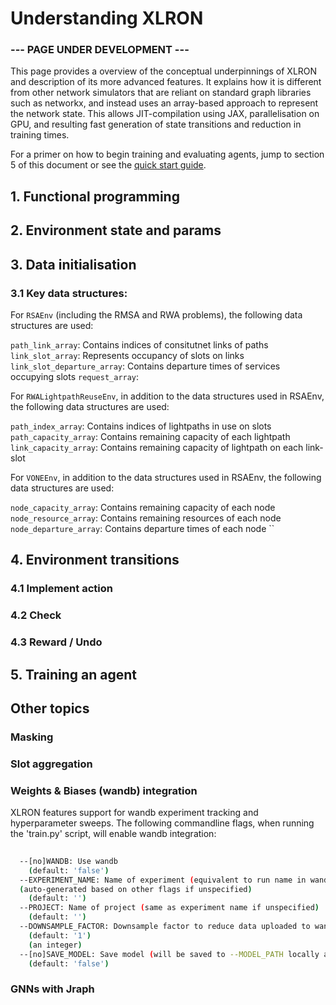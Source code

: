 # Understanding XLRON

###  --- PAGE UNDER DEVELOPMENT --- 

This page provides a overview of the conceptual underpinnings of XLRON and description of its more advanced features. It explains how it is different from other network simulators that are reliant on standard graph libraries such as networkx, and instead uses an array-based approach to represent the network state. This allows JIT-compilation using JAX, parallelisation on GPU, and resulting fast generation of state transitions and reduction in training times.

For a primer on how to begin training and evaluating agents, jump to section 5 of this document or see the [quick start guide](quickstart.md).


## 1. Functional programming

## 2. Environment state and params

## 3. Data initialisation

### 3.1 Key data structures:

For `RSAEnv` (including the RMSA and RWA problems), the following data structures are used:

`path_link_array`: Contains indices of consitutnet links of paths
`link_slot_array`: Represents occupancy of slots on links
`link_slot_departure_array`: Contains departure times of services occupying slots
`request_array`: 

For `RWALightpathReuseEnv`, in addition to the data structures used in RSAEnv, the following data structures are used:

`path_index_array`:  Contains indices of lightpaths in use on slots
`path_capacity_array`:  Contains remaining capacity of each lightpath
`link_capacity_array`:  Contains remaining capacity of lightpath on each link-slot


For `VONEEnv`, in addition to the data structures used in RSAEnv, the following data structures are used:

`node_capacity_array`:  Contains remaining capacity of each node
`node_resource_array`:  Contains remaining resources of each node
`node_departure_array`:  Contains departure times of each node
``



## 4. Environment transitions

### 4.1 Implement action

### 4.2 Check

### 4.3 Reward / Undo

## 5. Training an agent

## Other topics

### Masking

### Slot aggregation

### Weights & Biases (wandb) integration

XLRON features support for wandb experiment tracking and hyperparameter sweeps. The following commandline flags, when running the 'train.py' script, will enable wandb integration:

```bash
  
  --[no]WANDB: Use wandb
    (default: 'false')
  --EXPERIMENT_NAME: Name of experiment (equivalent to run name in wandb) 
  (auto-generated based on other flags if unspecified)
    (default: '')
  --PROJECT: Name of project (same as experiment name if unspecified)
    (default: '')
  --DOWNSAMPLE_FACTOR: Downsample factor to reduce data uploaded to wandb
    (default: '1')
    (an integer)
  --[no]SAVE_MODEL: Save model (will be saved to --MODEL_PATH locally and uploaded to wandb if --WANDB is True)
    (default: 'false')
```


### GNNs with Jraph


